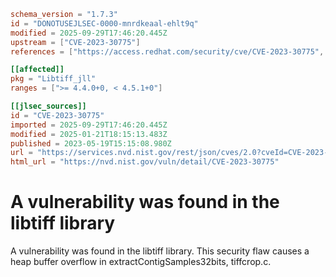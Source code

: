 ```toml
schema_version = "1.7.3"
id = "DONOTUSEJLSEC-0000-mnrdkeaal-ehlt9q"
modified = 2025-09-29T17:46:20.445Z
upstream = ["CVE-2023-30775"]
references = ["https://access.redhat.com/security/cve/CVE-2023-30775", "https://bugzilla.redhat.com/show_bug.cgi?id=2187141", "https://gitlab.com/libtiff/libtiff/-/issues/464", "https://security.netapp.com/advisory/ntap-20230703-0002/", "https://access.redhat.com/security/cve/CVE-2023-30775", "https://bugzilla.redhat.com/show_bug.cgi?id=2187141", "https://gitlab.com/libtiff/libtiff/-/issues/464", "https://security.netapp.com/advisory/ntap-20230703-0002/"]

[[affected]]
pkg = "Libtiff_jll"
ranges = [">= 4.4.0+0, < 4.5.1+0"]

[[jlsec_sources]]
id = "CVE-2023-30775"
imported = 2025-09-29T17:46:20.445Z
modified = 2025-01-21T18:15:13.483Z
published = 2023-05-19T15:15:08.980Z
url = "https://services.nvd.nist.gov/rest/json/cves/2.0?cveId=CVE-2023-30775"
html_url = "https://nvd.nist.gov/vuln/detail/CVE-2023-30775"
```

# A vulnerability was found in the libtiff library

A vulnerability was found in the libtiff library. This security flaw causes a heap buffer overflow in extractContigSamples32bits, tiffcrop.c.

